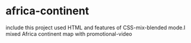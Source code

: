 # africa-continent
include this project used HTML and features of CSS-mix-blended mode.I mixed Africa continent map with promotional-video 
